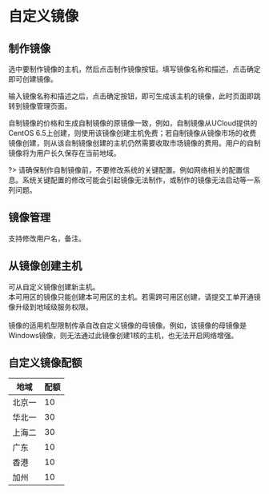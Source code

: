

# 自定义镜像

## 制作镜像

选中要制作镜像的主机，然后点击制作镜像按钮。填写镜像名称和描述，点击确定即可创建镜像。

输入镜像名称和描述之后，点击确定按钮，即可生成该主机的镜像，此时页面即跳转到镜像管理页面。

自制镜像的价格和生成自制镜像的原镜像一致，例如，自制镜像从UCloud提供的CentOS
6.5上创建，则使用该镜像创建主机免费；若自制镜像从镜像市场的收费镜像创建，则从该自制镜像创建的主机仍然需要收取市场镜像的费用。用户的自制镜像将为用户长久保存在当前地域。<br>

?> 请确保制作自制镜像前，不要修改系统的关键配置。例如网络相关的配置信息。系统关键配置的修改可能会引起镜像无法制作，或制作的镜像无法启动等一系列问题。

## 镜像管理

支持修改用户名，备注。

## 从镜像创建主机

可从自定义镜像创建新主机。<br>
本可用区的镜像只能创建本可用区的主机。若需跨可用区创建，请提交工单开通镜像升级到地域级服务权限。<br>     
镜像的适用机型限制传承自改自定义镜像的母镜像。例如，该镜像的母镜像是Windows镜像，则无法通过此镜像创建1核的主机，也无法开启网络增强。

## 自定义镜像配额

| 地域  | 配额 |
| --- | -- |
| 北京一 | 10 |
| 华北一 | 30 |
| 上海二 | 30 |
| 广东  | 10 |
| 香港  | 10 |
| 加州  | 10 |
